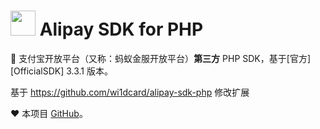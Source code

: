 <img src="https://i.loli.net/2018/07/24/5b56e980b155e.png" width="40px" height="40px"> Alipay SDK for PHP
==========

🐜 支付宝开放平台（又称：蚂蚁金服开放平台）**第三方** PHP SDK，基于[官方][OfficialSDK] 3.3.1 版本。

基于 https://github.com/wi1dcard/alipay-sdk-php 修改扩展

❤️ 本项目 [GitHub](https://github.com/CryQ/alipay-sdk-php)。